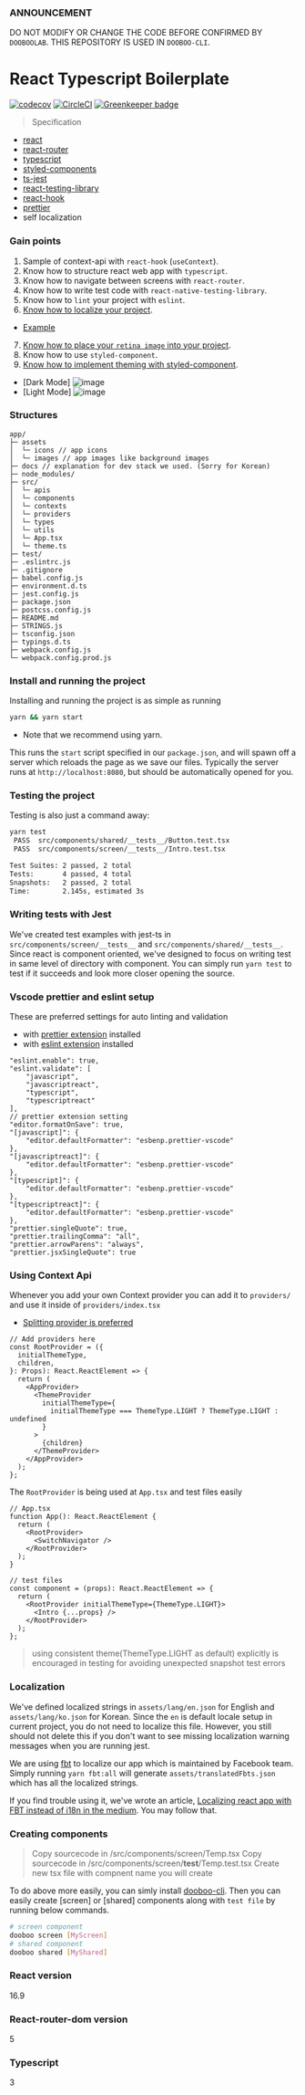 ### ANNOUNCEMENT

DO NOT MODIFY OR CHANGE THE CODE BEFORE CONFIRMED BY `DOOBOOLAB`. THIS REPOSITORY IS USED IN `DOOBOO-CLI`.

# React Typescript Boilerplate

[![codecov](https://codecov.io/gh/dooboolab/dooboo-frontend-ts/branch/master/graph/badge.svg)](https://codecov.io/gh/dooboolab/dooboo-frontend-ts)
[![CircleCI](https://circleci.com/gh/dooboolab/dooboo-frontend-ts.svg?style=svg)](https://circleci.com/gh/dooboolab/dooboo-frontend-ts) [![Greenkeeper badge](https://badges.greenkeeper.io/dooboolab/dooboo-frontend-ts.svg)](https://greenkeeper.io/)

> Specification

- [react](https://github.com/facebook/react)
- [react-router](https://github.com/ReactTraining/react-router)
- [typescript](https://github.com/Microsoft/TypeScript)
- [styled-components](https://github.com/styled-components/styled-components)
- [ts-jest](https://github.com/kulshekhar/ts-jest)
- [react-testing-library](https://github.com/kentcdodds/react-testing-library)
- [react-hook](https://reactjs.org/docs/hooks-intro.html)
- [prettier](https://prettier.io)
- self localization

### Gain points

1. Sample of context-api with `react-hook` (`useContext`).
2. Know how to structure react web app with `typescript`.
3. Know how to navigate between screens with `react-router`.
4. Know how to write test code with `react-native-testing-library`.
5. Know how to `lint` your project with `eslint`.
6. [Know how to localize your project](https://github.com/dooboolab/dooboo-frontend-ts/blob/master/STRINGS.ts).

- [Example]()

7. [Know how to place your `retina image` into your project](https://github.com/dooboolab/dooboo-frontend-ts/blob/master/src/utils/Icons.ts).
8. Know how to use `styled-component`.
9. [Know how to implement theming with styled-component](https://github.com/dooboolab/dooboo-frontend-ts/blob/master/src/theme.ts).

- [Dark Mode]
  ![image](https://user-images.githubusercontent.com/27461460/58620208-815be500-8301-11e9-9a00-2ceaca7c93f5.png)
- [Light Mode]
  ![image](https://user-images.githubusercontent.com/27461460/58620232-8f116a80-8301-11e9-8b55-3bb2a743dff8.png)

### Structures

```text
app/
├─ assets
│  └─ icons // app icons
│  └─ images // app images like background images
├─ docs // explanation for dev stack we used. (Sorry for Korean)
├─ node_modules/
├─ src/
│  └─ apis
│  └─ components
│  └─ contexts
│  └─ providers
│  └─ types
│  └─ utils
│  └─ App.tsx
│  └─ theme.ts
├─ test/
├─ .eslintrc.js
├─ .gitignore
├─ babel.config.js
├─ environment.d.ts
├─ jest.config.js
├─ package.json
├─ postcss.config.js
├─ README.md
├─ STRINGS.js
├─ tsconfig.json
├─ typings.d.ts
├─ webpack.config.js
└─ webpack.config.prod.js
```

### Install and running the project

Installing and running the project is as simple as running

```sh
yarn && yarn start
```

- Note that we recommend using yarn.

This runs the `start` script specified in our `package.json`, and will spawn off a server which reloads the page as we save our files.
Typically the server runs at `http://localhost:8080`, but should be automatically opened for you.

### Testing the project

Testing is also just a command away:

```sh
yarn test
 PASS  src/components/shared/__tests__/Button.test.tsx
 PASS  src/components/screen/__tests__/Intro.test.tsx

Test Suites: 2 passed, 2 total
Tests:       4 passed, 4 total
Snapshots:   2 passed, 2 total
Time:        2.145s, estimated 3s
```

### Writing tests with Jest

We've created test examples with jest-ts in `src/components/screen/__tests__` and `src/components/shared/__tests__`. Since react is component oriented, we've designed to focus on writing test in same level of directory with component. You can simply run `yarn test` to test if it succeeds and look more closer opening the source.

### Vscode prettier and eslint setup

These are preferred settings for auto linting and validation

- with [prettier extension](https://marketplace.visualstudio.com/items?itemName=esbenp.prettier-vscode) installed
- with [eslint extension](https://marketplace.visualstudio.com/items?itemName=dbaeumer.vscode-eslint) installed

```
"eslint.enable": true,
"eslint.validate": [
    "javascript",
    "javascriptreact",
    "typescript",
    "typescriptreact"
],
// prettier extension setting
"editor.formatOnSave": true,
"[javascript]": {
    "editor.defaultFormatter": "esbenp.prettier-vscode"
},
"[javascriptreact]": {
    "editor.defaultFormatter": "esbenp.prettier-vscode"
},
"[typescript]": {
    "editor.defaultFormatter": "esbenp.prettier-vscode"
},
"[typescriptreact]": {
    "editor.defaultFormatter": "esbenp.prettier-vscode"
},
"prettier.singleQuote": true,
"prettier.trailingComma": "all",
"prettier.arrowParens": "always",
"prettier.jsxSingleQuote": true
```

### Using Context Api

Whenever you add your own Context provider you can add it to `providers/` and use it inside of `providers/index.tsx`

- [Splitting provider is preferred](https://github.com/facebook/react/issues/15156#issuecomment-474590693)

```tsx
// Add providers here
const RootProvider = ({
  initialThemeType,
  children,
}: Props): React.ReactElement => {
  return (
    <AppProvider>
      <ThemeProvider
        initialThemeType={
          initialThemeType === ThemeType.LIGHT ? ThemeType.LIGHT : undefined
        }
      >
        {children}
      </ThemeProvider>
    </AppProvider>
  );
};
```

The `RootProvider` is being used at `App.tsx` and test files easily

```tsx
// App.tsx
function App(): React.ReactElement {
  return (
    <RootProvider>
      <SwitchNavigator />
    </RootProvider>
  );
}
```

```tsx
// test files
const component = (props): React.ReactElement => {
  return (
    <RootProvider initialThemeType={ThemeType.LIGHT}>
      <Intro {...props} />
    </RootProvider>
  );
};
```

> using consistent theme(ThemeType.LIGHT as default) explicitly is encouraged in testing for avoiding unexpected snapshot test errors

### Localization

We've defined localized strings in `assets/lang/en.json` for English and `assets/lang/ko.json` for Korean. Since the `en` is default locale setup in current project, you do not need to localize this file. However, you still should not delete this if you don't want to see missing localization warning messages when you are running jest.

We are using [fbt](https://github.com/facebook/fbt) to localize our app which is maintained by Facebook team. Simply running `yarn fbt:all` will generate `assets/translatedFbts.json` which has all the localized strings.

If you find trouble using it, we've wrote an article, [Localizing react app with FBT instead of i18n
 in the medium](https://medium.com/dooboolab/localizing-react-app-with-fbt-instead-of-i18n-90822e0cb373). You may follow that.


### Creating components

> Copy sourcecode in /src/components/screen/Temp.tsx
> Copy sourcecode in /src/components/screen/**test**/Temp.test.tsx
> Create new tsx file with compnent name you will create

To do above more easily, you can simly install [dooboo-cli](https://www.npmjs.com/package/dooboo-cli). Then you can easily create [screen] or [shared] components along with `test file` by running below commands.

```sh
# screen component
dooboo screen [MyScreen]
# shared component
dooboo shared [MyShared]
```

### React version

16.9

### React-router-dom version

5

### Typescript

3
